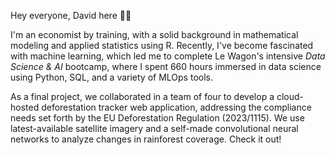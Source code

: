 Hey everyone, David here 👋🏻

I'm an economist by training, with a solid background in mathematical modeling and applied statistics using R. Recently, I've become fascinated with machine learning, which led me to complete Le Wagon's intensive *Data Science & AI* bootcamp, where I spent 660 hours immersed in data science using Python, SQL, and a variety of MLOps tools.

As a final project, we collaborated in a team of four to develop a cloud-hosted deforestation tracker web application, addressing the compliance needs set forth by the EU Deforestation Regulation (2023/1115). We use latest-available satellite imagery and a self-made convolutional neural networks to analyze changes in rainforest coverage. Check it out!
